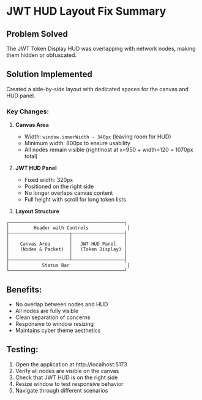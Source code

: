 # JWT HUD Layout Fix Summary

## Problem Solved
The JWT Token Display HUD was overlapping with network nodes, making them hidden or obfuscated.

## Solution Implemented
Created a side-by-side layout with dedicated spaces for the canvas and HUD panel.

### Key Changes:

1. **Canvas Area**
   - Width: `window.innerWidth - 340px` (leaving room for HUD)
   - Minimum width: 800px to ensure usability
   - All nodes remain visible (rightmost at x=950 + width=120 = 1070px total)

2. **JWT HUD Panel**
   - Fixed width: 320px
   - Positioned on the right side
   - No longer overlaps canvas content
   - Full height with scroll for long token lists

3. **Layout Structure**
```
┌──────────────────────────────────────────┐
│         Header with Controls              │
├──────────────────────┬───────────────────┤
│                      │                   │
│    Canvas Area       │   JWT HUD Panel   │
│    (Nodes & Packet)  │   (Token Display) │
│                      │                   │
├──────────────────────┴───────────────────┤
│            Status Bar                     │
└──────────────────────────────────────────┘
```

## Benefits:
- No overlap between nodes and HUD
- All nodes are fully visible
- Clean separation of concerns
- Responsive to window resizing
- Maintains cyber theme aesthetics

## Testing:
1. Open the application at http://localhost:5173
2. Verify all nodes are visible on the canvas
3. Check that JWT HUD is on the right side
4. Resize window to test responsive behavior
5. Navigate through different scenarios